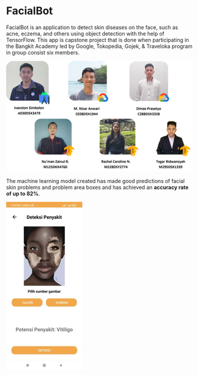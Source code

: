 # FacialBot
FacialBot is an application to detect skin diseases on the face, such as acne, eczema, and others using object detection with the help of TensorFlow. This app is capstone project that is done when participating in the Bangkit Academy led by Google, Tokopedia, Gojek, & Traveloka program in group consist six members.

![alt text](https://github.com/tegarridwansyah/-ML-FacialBot-Bangkit/blob/main/drive-download-20230601T031056Z-001/members.png)

The machine learning model created has made good predictions of facial skin problems and problem area boxes and has achieved an **accuracy rate of up to 82%**.

![alt text](https://github.com/tegarridwansyah/-ML-FacialBot-Bangkit/blob/main/drive-download-20230601T031056Z-001/app.jpg)
